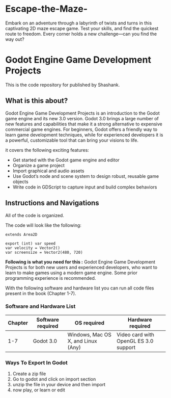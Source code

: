 # Escape-the-Maze-
Embark on an adventure through a labyrinth of twists and turns in this captivating 2D maze escape game. Test your skills, and find the quickest route to freedom. Every corner holds a new challenge—can you find the way out?



# Godot Engine Game Development Projects

This is the code repository for published by Shashank.


## What is this about?
Godot Engine Game Development Projects is an introduction to the Godot game engine and its new 3.0 version. Godot 3.0 brings a large number of new features and capabilities that make it a strong alternative to expensive commercial game engines. For beginners, Godot offers a friendly way to learn game development techniques, while for experienced developers it is a powerful, customizable tool that can bring your visions to life.

it covers the following exciting features:
* Get started with the Godot game engine and editor
* Organize a game project
* Import graphical and audio assets
* Use Godot’s node and scene system to design robust, reusable game objects
* Write code in GDScript to capture input and build complex behaviors


## Instructions and Navigations
All of the code is organized.

The code will look like the following:
```
extends Area2D

export (int) var speed
var velocity = Vector2()
var screensize = Vector2(480, 720)
```

**Following is what you need for this :**
Godot Engine Game Development Projects is for both new users and experienced developers, who want to learn to make games using a modern game engine. Some prior programming experience is recommended.

With the following software and hardware list you can run all code files present in the book (Chapter 1-7).

### Software and Hardware List

| Chapter  | Software required                   | OS required                        | Hardware required                 |
| -------- | ------------------------------------| -----------------------------------|-----------------------------------|
| 1-7        | Godot 3.0                     | Windows, Mac OS X, and Linux (Any) | Video card with OpenGL ES 3.0 support |


### Ways To Export In Godot 
1. Create a zip file
2. Go to godot and click on import section
3. unzip the file in your device and then import
4. now play, or learn or edit
